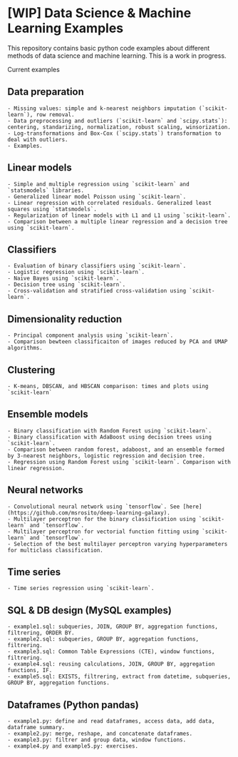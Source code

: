 # [WIP] Data Science & Machine Learning Examples

This repository contains basic python code examples about different methods of data science and machine learning. This is a work in progress.

Current examples

## Data preparation
    - Missing values: simple and k-nearest neighbors imputation (`scikit-learn`), row removal.
    - Data preprocessing and outliers (`scikit-learn` and `scipy.stats`): centering, standarizing, normalization, robust scaling, winsorization.
    - Log-transformations and Box-Cox (`scipy.stats`) transformation to deal with outliers.
    - Examples.
    
## Linear models
    - Simple and multiple regression using `scikit-learn` and `statsmodels` libraries.
    - Generalized linear model Poisson using `scikit-learn`.
    - Linear regression with correlated residuals. Generalized least squares using `statsmodels`.
    - Regularization of linear models with L1 and L1 using `scikit-learn`.
    - Comparison between a multiple linear regression and a decision tree using `scikit-learn`.
    
## Classifiers
    - Evaluation of binary classifiers using `scikit-learn`.
    - Logistic regression using `scikit-learn`.
    - Naive Bayes using `scikit-learn`.
    - Decision tree using `scikit-learn`. 
    - Cross-validation and stratified cross-validation using `scikit-learn`.
## Dimensionality reduction
    - Principal component analysis using `scikit-learn`.
    - Comparison bewteen classificaiton of images reduced by PCA and UMAP algorithms.
    
## Clustering
    - K-means, DBSCAN, and HBSCAN comparison: times and plots using `scikit-learn`
    
## Ensemble models
    - Binary classification with Random Forest using `scikit-learn`.
    - Binary classification with AdaBoost using decision trees using `scikit-learn`.
    - Comparison between random forest, adaboost, and an ensemble formed by 3-nearest neighbors, logistic regression and decision tree.
    - Regression using Random Forest using `scikit-learn`. Comparison with linear regression.
    
## Neural networks
    - Convolutional neural network using `tensorflow`. See [here](https://github.com/msrosito/deep-learning-galaxy).
    - Multilayer perceptron for the binary classification using `scikit-learn` and `tensorflow`.
    - Multilayer perceptron for vectorial function fitting using `scikit-learn` and `tensorflow`.
    - Selection of the best multilayer perceptron varying hyperparameters for multiclass classification.
    
## Time series
    - Time series regression using `scikit-learn`.
    
## SQL & DB design (MySQL examples)
    - example1.sql: subqueries, JOIN, GROUP BY, aggregation functions, filtrering, ORDER BY.
    - example2.sql: subqueries, GROUP BY, aggregation functions, filtrering.
    - example3.sql: Common Table Expressions (CTE), window functions, filtrering.
    - example4.sql: reusing calculations, JOIN, GROUP BY, aggregation functions, IF.
    - example5.sql: EXISTS, filtrering, extract from datetime, subqueries, GROUP BY, aggregation functions.
    
## Dataframes (Python pandas)
    - example1.py: define and read dataframes, access data, add data, dataframe summary.
    - example2.py: merge, reshape, and concatenate dataframes.
    - example3.py: filtrer and group data, window functions. 
    - example4.py and example5.py: exercises.
    
